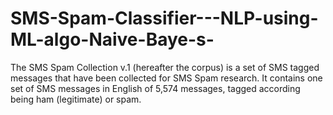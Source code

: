 # SMS-Spam-Classifier---NLP-using-ML-algo-Naive-Baye-s-
The SMS Spam Collection v.1 (hereafter the corpus) is a set of SMS tagged messages that have been collected for SMS Spam research. It contains one set of SMS messages in English of 5,574 messages, tagged according being ham (legitimate) or spam. 
